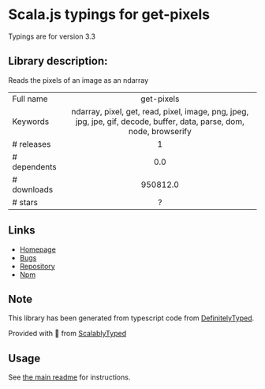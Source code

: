 
# Scala.js typings for get-pixels

Typings are for version 3.3

## Library description:
Reads the pixels of an image as an ndarray

|                    |                 |
| ------------------ | :-------------: |
| Full name          | get-pixels |
| Keywords           | ndarray, pixel, get, read, pixel, image, png, jpeg, jpg, jpe, gif, decode, buffer, data, parse, dom, node, browserify |
| # releases         | 1 |
| # dependents       | 0.0 |
| # downloads        | 950812.0 |
| # stars            | ? |

## Links
- [Homepage](https://github.com/scijs/get-pixels#readme)
- [Bugs](https://github.com/scijs/get-pixels/issues)
- [Repository](https://github.com/scijs/get-pixels)
- [Npm](https://www.npmjs.com/package/get-pixels)
    


## Note
This library has been generated from typescript code from [DefinitelyTyped](https://definitelytyped.org).

Provided with :purple_heart: from [ScalablyTyped](https://github.com/oyvindberg/ScalablyTyped)

## Usage
See [the main readme](../../readme.md) for instructions.


